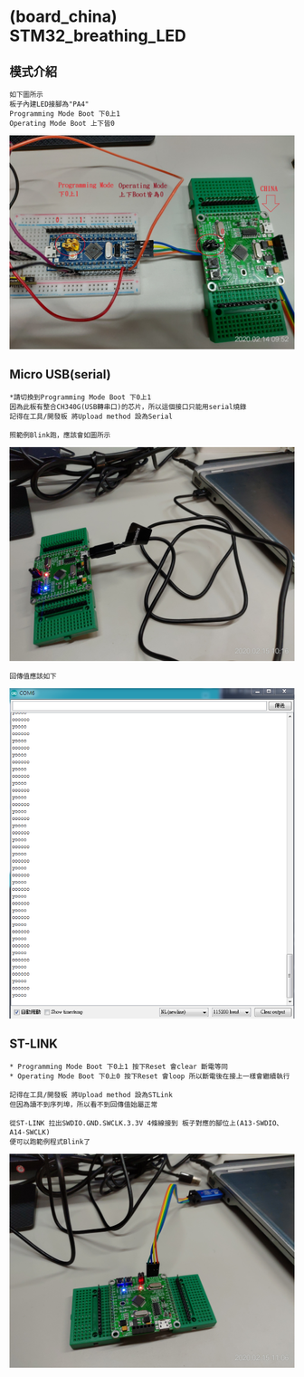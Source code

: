 # (board_china) STM32_breathing_LED

## 模式介紹

    如下圖所示
    板子內建LED接腳為"PA4"
    Programming Mode Boot 下0上1
    Operating Mode Boot 上下皆0
    
![image](https://github.com/Uniboy-ROS/STM32_breathing_LED/blob/master/(china)%20STM32_test/image/Jumper_contrast.jpg)

## Micro USB(serial)

    *請切換到Programming Mode Boot 下0上1
    因為此板有整合CH340G(USB轉串口)的芯片，所以這個接口只能用serial燒錄
    記得在工具/開發板 將Upload method 設為Serial
    
    照範例Blink跑，應該會如圖所示
    
![image](https://github.com/Uniboy-ROS/STM32_breathing_LED/blob/master/(china)%20STM32_test/image/Micro_USB.jpg)
    
    回傳值應該如下

![image](https://github.com/Uniboy-ROS/STM32_breathing_LED/blob/master/(china)%20STM32_test/image/serial_output.PNG)

## ST-LINK

    * Programming Mode Boot 下0上1 按下Reset 會clear 斷電等同
    * Operating Mode Boot 下0上0 按下Reset 會loop 所以斷電後在接上一樣會繼續執行

    記得在工具/開發板 將Upload method 設為STLink
    但因為讀不到序列埠，所以看不到回傳值始屬正常

    從ST-LINK 拉出SWDIO.GND.SWCLK.3.3V 4條線接到 板子對應的腳位上(A13-SWDIO、A14-SWCLK)
    便可以跑範例程式Blink了

![image](https://github.com/Uniboy-ROS/STM32_breathing_LED/blob/master/(china)%20STM32_test/image/ST-LINK1.jpg)

